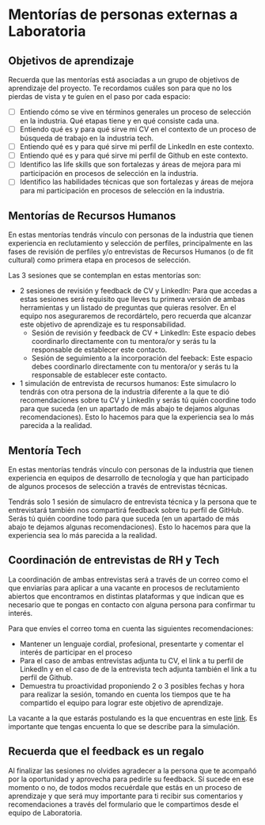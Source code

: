 # Mentorías de personas externas a Laboratoria

## Objetivos de aprendizaje

Recuerda que las mentorías está asociadas a un grupo de objetivos de aprendizaje
del proyecto. Te recordamos cuáles son para que no los pierdas de vista y te
guíen en el paso por cada espacio:

- [ ] Entiendo cómo se vive en términos generales un proceso de selección en la
  industria. Qué etapas tiene y en qué consiste cada una.
- [ ] Entiendo qué es y para qué sirve mi CV en el contexto de un proceso de
  búsqueda de trabajo en la industria tech.
- [ ] Entiendo qué es y para qué sirve mi perfil de LinkedIn en este contexto.
- [ ] Entiendo qué es y para qué sirve mi perfil de Github en este contexto.
- [ ] Identifico las life skills que son fortalezas y áreas de mejora para mi
  participación en procesos de selección en la industria.
- [ ] Identifico las habilidades técnicas que son fortalezas y áreas de mejora
  para mi participación en procesos de selección en la industria.

## Mentorías de Recursos Humanos

En estas mentorías tendrás vínculo con personas de la industria que tienen
experiencia en reclutamiento y selección de perfiles, principalmente en las
fases de revisión de perfiles y/o entrevistas de Recursos Humanos (o de fit
cultural) como primera etapa en procesos de selección.

Las 3 sesiones que se contemplan en estas mentorías son:

- 2 sesiones de revisión y feedback de CV y LinkedIn: Para que accedas a estas
  sesiones será requisito que lleves tu primera versión de ambas herramientas y
  un listado de preguntas que quieras resolver. En el equipo nos aseguraremos de
  recordártelo, pero recuerda que alcanzar este objetivo de aprendizaje es tu
  responsabilidad.
  * Sesión de revisión y feedback de CV + LinkedIn: Este espacio debes coordinarlo
    directamente con tu mentora/or y serás tu la responsable de establecer
    este contacto.
  * Sesión de seguimiento a la incorporación del feeback: Este espacio debes coordinarlo
    directamente con tu mentora/or y serás tu la responsable de establecer
    este contacto.
- 1 simulación de entrevista de recursos humanos: Este simulacro lo tendrás con
  otra persona de la industria diferente a la que te dió recomendaciones sobre
  tu CV y LinkedIn y serás tú quién coordine todo para que suceda (en un
  apartado de más abajo te dejamos algunas recomendaciones). Esto lo hacemos
  para que la experiencia sea lo más parecida a la realidad.

## Mentoría Tech

En estas mentorías tendrás vínculo con personas de la industria que tienen
experiencia en equipos de desarrollo de tecnología y que han participado de
algunos procesos de selección a través de entrevistas técnicas.

Tendrás solo 1 sesión de simulacro de entrevista técnica y la persona que te
entrevistará también nos compartirá feedback sobre tu perfil de GitHub. Serás tú
quién coordine todo para que suceda (en un apartado de más abajo te dejamos
algunas recomendaciones). Esto lo hacemos para que la experiencia sea lo más
parecida a la realidad.

## Coordinación de entrevistas de RH y Tech

La coordinación de ambas entrevistas será a través de un correo como el que
enviarías para aplicar a una vacante en procesos de reclutamiento abiertos que
encontramos en distintas plataformas y que indican que es necesario que te
pongas en contacto con alguna persona para confirmar tu interés.

Para que envíes el correo toma en cuenta las siguientes recomendaciones:

- Mantener un lenguaje cordial, profesional, presentarte y comentar el interés
  de participar en el proceso
- Para el caso de ambas entrevistas adjunta tu CV, el link a tu perfil de
  LinkedIn y en el caso de de la entrevista tech adjunta también el link a tu
  perfil de Github.
- Demuestra tu proactividad proponiendo 2 o 3 posibles fechas y hora para
  realizar la sesión, tomando en cuenta los tiempos que te ha compartido el
  equipo para lograr este objetivo de aprendizaje.

La vacante a la que estarás postulando es la que encuentras en este
[link](https://docs.google.com/document/d/1AQMpRAisd8X1raxhYzW7mviCB1sN42Okg32_ewfgTDI/edit).
Es importante que tengas encuenta lo que se describe para la simulación.

## Recuerda que el feedback es un regalo

Al finalizar las sesiones no olvides agradecer a la persona que te acompañó por
la oportunidad y aprovecha para pedirle su feedback. Sí sucede en ese momento o
no, de todos modos recuérdale que estás en un proceso de aprendizaje y que será
muy importante para ti recibir sus comentarios y recomendaciones a través del
formulario que le compartimos desde el equipo de Laboratoria.
